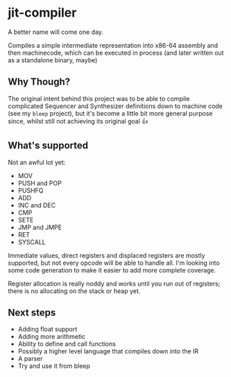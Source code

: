 # jit-compiler

A better name will come one day.

Compiles a simple intermediate representation into x86-64 assembly and then
machinecode, which can be executed in process (and later written out as a
standalone binary, maybe)

## Why Though?

The original intent behind this project was to be able to compile complicated
Sequencer and Synthesizer definitions down to machine code (see my `bleep`
project), but it's become a little bit more general purpose since, whilst still 
not achieving its original goal 👍 

## What's supported

Not an awful lot yet:

* MOV
* PUSH and POP
* PUSHFQ
* ADD
* INC and DEC
* CMP
* SETE
* JMP and JMPE
* RET 
* SYSCALL

Immediate values, direct registers and displaced registers are mostly
supported, but not every opcode will be able to handle all. I'm looking into
some code generation to make it easier to add more complete coverage. 

Register allocation is really noddy and works until you run out of registers;
there is no allocating on the stack or heap yet.

## Next steps

* Adding float support
* Adding more arithmetic 
* Ability to define and call functions
* Possibly a higher level language that compiles down into the IR
* A parser
* Try and use it from bleep
